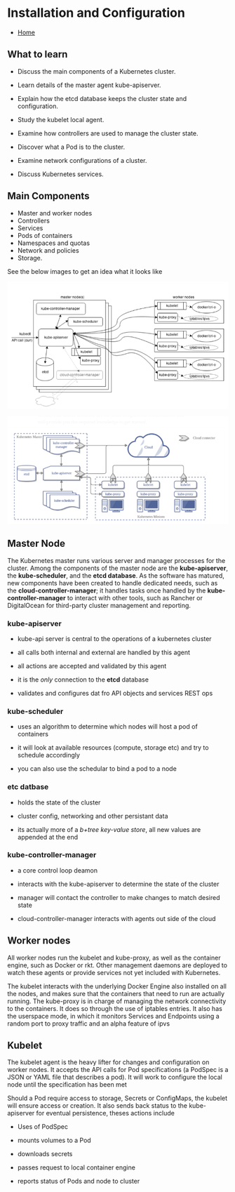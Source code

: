 # Installation and Configuration

* [Home](/README.md)

## What to learn

* Discuss the main components of a Kubernetes cluster.

* Learn details of the master agent kube-apiserver.

* Explain how the etcd database keeps the cluster state and configuration.

* Study the kubelet local agent.

* Examine how controllers are used to manage the cluster state.

* Discover what a Pod is to the cluster.

* Examine network configurations of a cluster.

* Discuss Kubernetes services.


## Main Components 

* Master and worker nodes
* Controllers
* Services
* Pods of containers
* Namespaces and quotas
* Network and policies
* Storage.


See the below images to get an idea what it looks like

![Image1](Images/KubeArch.PNG)

![Image2](Images/KubeArch2.PNG)


## Master Node

The Kubernetes master runs various server and manager processes for the cluster. Among the components of the master node are the **kube-apiserver**, the **kube-scheduler**, and the **etcd database**. As the software has matured, new components have been created to handle dedicated needs, such as the **cloud-controller-manager**; it handles tasks once handled by the **kube-controller-manager** to interact with other tools, such as Rancher or DigitalOcean for third-party cluster management and reporting.

### kube-apiserver

* kube-api server is central to the operations of a kubernetes cluster

* all calls both internal and external are handled by this agent

* all actions are accepted and validated by this agent

* it is the *only* connection to the **etcd** database

* validates and configures dat fro API objects and services REST ops

### kube-scheduler 

* uses an algorithm to determine which nodes will host a pod of containers

* it will look at available resources (compute, storage etc) and try to schedule accordingly

* you can also use the schedular to bind a pod to a node


### etc datbase

* holds the state of the cluster

* cluster config, networking and other persistant data 

* its actually more of a *b+tree key-value store*, all new values are appended at the end

### kube-controller-manager

* a core control loop deamon

* interacts with the kube-apiserver to determine the state of the cluster

* manager will contact the controller to make changes to match desired state

* cloud-controller-manager interacts with agents out side of the cloud

## Worker nodes

All worker nodes run the kubelet and kube-proxy, as well as the container engine, such as Docker or rkt. Other management daemons are deployed to watch these agents or provide services not yet included with Kubernetes.

The kubelet interacts with the underlying Docker Engine also installed on all the nodes, and makes sure that the containers that need to run are actually running. The kube-proxy is in charge of managing the network connectivity to the containers. It does so through the use of iptables entries. It also has the userspace mode, in which it monitors Services and Endpoints using a random port to proxy traffic and an alpha feature of ipvs

## Kubelet

The kubelet agent is the heavy lifter for changes and configuration on worker nodes. It accepts the API calls for Pod specifications (a PodSpec is a JSON or YAML file that describes a pod). It will work to configure the local node until the specification has been met

Should a Pod require access to storage, Secrets or ConfigMaps, the kubelet will ensure access or creation. It also sends back status to the kube-apiserver for eventual persistence, theses actions include

* Uses of PodSpec

* mounts volumes to a Pod

* downloads secrets

* passes request to local container engine

* reports status of Pods and node to cluster